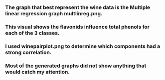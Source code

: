 ### The graph that best represent the wine data is the Multiple linear regression graph multlinreg.png.
### This visual shows the flavonids influence total phenols for each of the 3 classes.

### I used winepairplot.png to determine which components had a strong correlation.

### Most of the generated graphs did not show anything that would catch my attention.
